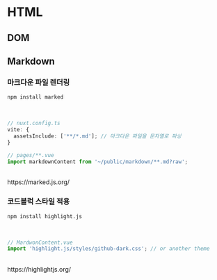 # HTML

## DOM

## Markdown

### 마크다운 파일 렌더링

```bash
npm install marked
```

<br>

```typescript
// nuxt.config.ts
vite: {
  assetsInclude: ['**/*.md']; // 마크다운 파일을 문자열로 파싱
}

// pages/**.vue
import markdownContent from '~/public/markdown/**.md?raw';
```

<br>
https://marked.js.org/

### 코드블럭 스타일 적용

```bash
npm install highlight.js
```

<br>

```typescript
// MardwonContent.vue
import 'highlight.js/styles/github-dark.css'; // or another theme
```

<br>
https://highlightjs.org/
